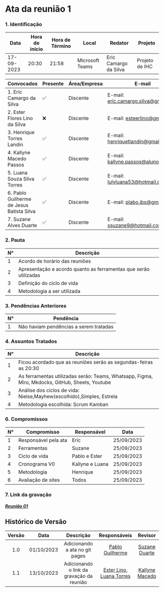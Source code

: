 # **Ata da reunião 1**

### **1. Identificação**

| Data       | Hora de início | Hora de Término | Local           | Redator               | Projeto        |
| ---------- | -------------- | --------------- | --------------- | --------------------- | -------------- |
| 17-09-2023 | 20:30          | 21:58           | Microsoft Teams | Eric Camargo da Silva | Projeto de IHC |

| Convocados                                | Presente | Área/Empresa | E-mail                                 |
| ----------------------------------------- | -------- | ------------ | -------------------------------------- |
| 1. Eric Camargo da Silva                  | ✅       | Discente     | E-mail: <eric.camargo.silva@gmail.com> |
| 2. Ester Flores Lino da Silva             | ❌       | Discente     | E-mail: <esteerlino@gmail.com>         |
| 3. Henrique Torres Landin                 | ✅       | Discente     | E-mail: <henriquetlandin@gmail.com>    |
| 4. Kallyne Macedo Passos                  | ✅       | Discente     | E-mail: <kallyne.passos@aluno.unb.br>  |
| 5. Luana Souza Silva Torres               | ✅       | Discente     | E-mail: <lulyluana53@hotmail.com>      |
| 6. Pablo Guilherme de Jesus Batista Silva | ✅       | Discente     | E-mail: <plabo.jbs@gmail.com>          |
| 7. Suzane Alves Duarte                    | ✅       | Discente     | E-mail: <ssuzane9@hotmail.com>         |

### **2. Pauta**

| N°  | Descrição                                                        |
| --- | ---------------------------------------------------------------- |
| 1   | Acordo de horário das reuniões                                   |
| 2   | Apresentação e acordo quanto as ferramentas que serão utilizadas |
| 3   | Definição do ciclo de vida                                       |
| 4   | Metodologia a ser utilizada                                      |

### **3. Pendências Anteriores**

| N°  | Pendência                              |
| --- | -------------------------------------- |
| 1   | Não haviam pendências a serem tratadas |

### **4. Assuntos Tratados**

| N°  | Descrição                                                                                       |
| --- | ----------------------------------------------------------------------------------------------- |
| 1   | Ficou acordado que as reuniões serão as segundas-feiras as 20:30                                |
| 2   | As ferramentas utilizadas serão: Teams, Whatsapp, Figma, Miro, Mkdocks, GitHub, Sheets, Youtube |
| 3   | Análise dos ciclos de vida: Nielse,Mayhew(escolhido),Simples, Estrela                           |
| 4   | Metodologia escolhida: Scrum Kamban                                                             |

### **6. Compromissos**

| N°  | Compromisso          | Responsável     | Data       |
| --- | -------------------- | --------------- | ---------- |
| 1   | Responsável pela ata | Eric            | 25/09/2023 |
| 2   | Ferramentas          | Suzane          | 25/09/2023 |
| 3   | Ciclo de vida        | Pablo e Ester   | 25/09/2023 |
| 4   | Cronograma V0        | Kallyne e Luana | 25/09/2023 |
| 5   | Metodologia          | Henrique        | 25/09/2023 |
| 6   | Avaliação de sites   | Todos           | 25/09/2023 |

### **7. Link da gravação**

#### [_Reunião 01_](https://unbbr.sharepoint.com/:v:/s/IHC943/ESK6nAW_LS5PijvuO3yc__IB8UmFw1_YZq5PHhF8nRLzbw?e=rgk5Sm)

## Histórico de Versão

| Versão |    Data    |                 Descrição                 |                                         Responsáveis                                         |                     Revisor                     |
| :----: | :--------: | :---------------------------------------: | :------------------------------------------------------------------------------------------: | :---------------------------------------------: |
|  1.0   | 01/10/2023 |      Adicionando a ata no git pages       |                           [Pablo Guilherme](github.com/PabloGJBS)                            |    [Suzane Duarte](github.com/suzaneduarte)     |
|  1.1   | 13/10/2023 | Adicionando o link da gravação da reunião | [Ester Lino](https://github.com/esteerlino), [Luana Torres](https://github.com/luanatorress) | [Kallyne Macedo](https://github.com/kalipassos) |
